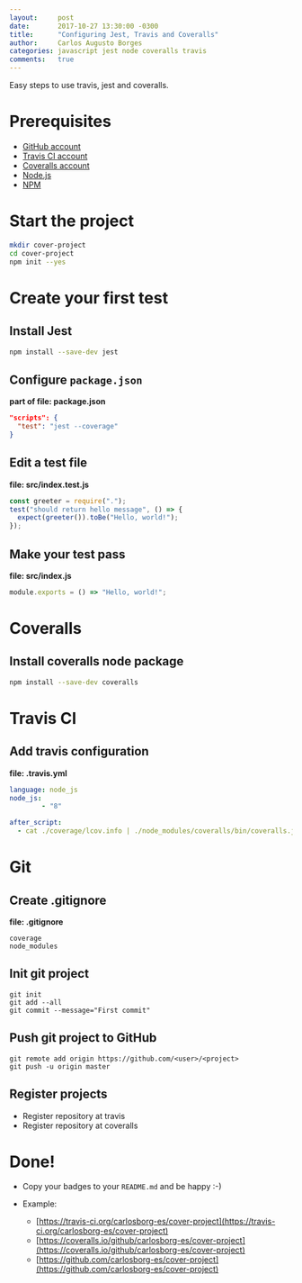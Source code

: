 ```yaml
---
layout:     post
date:       2017-10-27 13:30:00 -0300
title:      "Configuring Jest, Travis and Coveralls"
author:     Carlos Augusto Borges
categories: javascript jest node coveralls travis
comments:   true
---
```


Easy steps to use travis, jest and coveralls.

# Prerequisites

* [GitHub account](http://github.com)
* [Travis CI account](http://travis-ci.org)
* [Coveralls account](http://coveralls.io)
* [Node.js](http://nodejs.org)
* [NPM](http://npmjs.com)

# Start the project

```bash
mkdir cover-project
cd cover-project
npm init --yes
```

# Create your first test

## Install Jest

```bash
npm install --save-dev jest
```

## Configure `package.json`

**part of file: package.json**

```json
"scripts": {
  "test": "jest --coverage"
}
```

## Edit a test file

**file: src/index.test.js**

```javascript
const greeter = require(".");
test("should return hello message", () => {
  expect(greeter()).toBe("Hello, world!");
});
```

## Make your test pass

**file: src/index.js**

```javascript
module.exports = () => "Hello, world!";
```

# Coveralls

## Install coveralls node package

```bash
npm install --save-dev coveralls
```

# Travis CI

## Add travis configuration

**file: .travis.yml**

```yml
language: node_js
node_js:
        - "8"

after_script:
  - cat ./coverage/lcov.info | ./node_modules/coveralls/bin/coveralls.js
```

# Git

## Create .gitignore

**file: .gitignore**

```
coverage
node_modules
```

## Init git project

```
git init
git add --all
git commit --message="First commit"
```

## Push git project to GitHub

```
git remote add origin https://github.com/<user>/<project>
git push -u origin master
```

## Register projects

* Register repository at travis
* Register repository at coveralls

# Done!

* Copy your badges to your `README.md` and be happy :-)

* Example:
  * [https://travis-ci.org/carlosborg-es/cover-project](https://travis-ci.org/carlosborg-es/cover-project)
  * [https://coveralls.io/github/carlosborg-es/cover-project](https://coveralls.io/github/carlosborg-es/cover-project)
  * [https://github.com/carlosborg-es/cover-project](https://github.com/carlosborg-es/cover-project)
